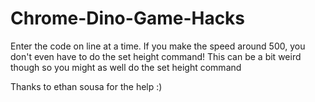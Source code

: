 # Chrome-Dino-Game-Hacks

Enter the code on line at a time. If you make the speed around 500, you don't even have to do the set height command! This can be a bit weird though so you might as well do the set height command

Thanks to ethan sousa for the help :)
